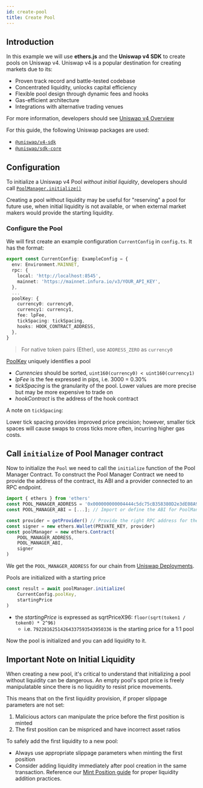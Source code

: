 ```yaml
---
id: create-pool
title: Create Pool
---
```


## Introduction

In this example we will use **ethers.js** and the **Uniswap v4 SDK** to create pools on Uniswap v4. Uniswap v4 is a popular destination for creating markets due to its:

- Proven track record and battle-tested codebase
- Concentrated liquidity, unlocks capital efficiency
- Flexible pool design through dynamic fees and hooks
- Gas-efficient architecture
- Integrations with alternative trading venues

For more information, developers should see [Uniswap v4 Overview](../../../../contracts/v4/overview.mdx)

For this guide, the following Uniswap packages are used:
  
- [`@uniswap/v4-sdk`](https://www.npmjs.com/package/@uniswap/v4-sdk)
- [`@uniswap/sdk-core`](https://www.npmjs.com/package/@uniswap/sdk-core)

## Configuration

To initialize a Uniswap v4 Pool _without initial liquidity_, developers should call [`PoolManager.initialize()`](/docs/contracts/v4/reference/core/interfaces/IPoolManager#initialize)

Creating a pool without liquidity may be useful for "reserving" a pool for future use, when initial liquidity is not available, or when external market makers would provide the starting liquidity.

### Configure the Pool

We will first create an example configuration `CurrentConfig` in `config.ts`. It has the format:

```typescript
export const CurrentConfig: ExampleConfig = {
  env: Environment.MAINNET,
  rpc: {
    local: 'http://localhost:8545',
    mainnet: 'https://mainnet.infura.io/v3/YOUR_API_KEY',
  },
  ...
  poolKey: {
    currency0: currency0,
    currency1: currency1,
    fee: lpFee,
    tickSpacing: tickSpacing,
    hooks: HOOK_CONTRACT_ADDRESS,
  },
}
```

> For native token pairs (Ether), use `ADDRESS_ZERO` as `currency0`

[PoolKey](/contracts/v4/reference/core/types/PoolKey) uniquely identifies a pool

- _Currencies_ should be sorted, `uint160(currency0) < uint160(currency1)`
- _lpFee_ is the fee expressed in pips, i.e. 3000 = 0.30%
- _tickSpacing_ is the granularity of the pool. Lower values are more precise but may be more expensive to trade on
- _hookContract_ is the address of the hook contract

A note on `tickSpacing`:

Lower tick spacing provides improved price precision; however, smaller tick spaces will cause swaps to cross ticks more often, incurring higher gas costs.

## Call `initialize` of Pool Manager contract

Now to initialize the `Pool` we need to call the `initialize` function of the Pool Manager Contract.
To construct the Pool Manager Contract we need to provide the address of the contract, its ABI and a provider connected to an RPC endpoint.

```typescript
import { ethers } from 'ethers'
const POOL_MANAGER_ADDRESS = '0x000000000004444c5dc75cB358380D2e3dE08A90' // Replace with actual StateView contract address
const POOL_MANAGER_ABI = [...]; // Import or define the ABI for PoolManager contract

const provider = getProvider() // Provide the right RPC address for the chain
const signer = new ethers.Wallet(PRIVATE_KEY, provider)
const poolManager = new ethers.Contract(
    POOL_MANAGER_ADDRESS,
    POOL_MANAGER_ABI,
    signer
)
```

We get the `POOL_MANAGER_ADDRESS` for our chain from [Uniswap Deployments](/docs/contracts/v4/deployments.mdx).

Pools are initialized with a starting price

```typescript
const result = await poolManager.initialize(
    CurrentConfig.poolKey,
    startingPrice
)
```

- the _startingPrice_ is expressed as sqrtPriceX96: `floor(sqrt(token1 / token0) * 2^96)`
  - i.e. `79228162514264337593543950336` is the starting price for a 1:1 pool

Now the pool is initialized and you can add liquidity to it.

## Important Note on Initial Liquidity

When creating a new pool, it's critical to understand that initializing a pool without liquidity can be dangerous. An empty pool's spot price is freely manipulatable since there is no liquidity to resist price movements.

This means that on the first liquidity provision, if proper slippage parameters are not set:

1. Malicious actors can manipulate the price before the first position is minted
2. The first position can be mispriced and have incorrect asset ratios

To safely add the first liquidity to a new pool:

- Always use appropriate slippage parameters when minting the first position
- Consider adding liquidity immediately after pool creation in the same transaction. Reference our [Mint Position guide](../liquidity/01-minting-position.md) for proper liquidity addition practices.
